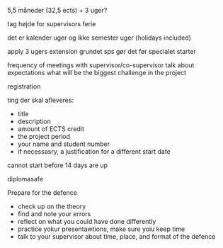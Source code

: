 5,5 måneder (32,5 ects) + 3 uger?

tag højde for supervisors ferie

det er kalender uger og ikke semester uger (holidays included)

apply 3 ugers extension grundet sps
gør det før specialet starter

frequency of meetings with supervisor/co-supervisor
talk about expectations
what will be the biggest challenge in the project

registration

ting der skal afleveres:
- title
- description
- amount of ECTS credit
- the project period
- your name and student number
- if necessasry, a justification for a different start date


cannot start before 14 days are up

diplomasafe

Prepare for the defence
- check up on the theory
- find and note your errors
- reflect on what you could have done differently
- practice yokur presentawtions, make sure yoiu keep time
- talk to your supervisor about time, place, and format of the defence

